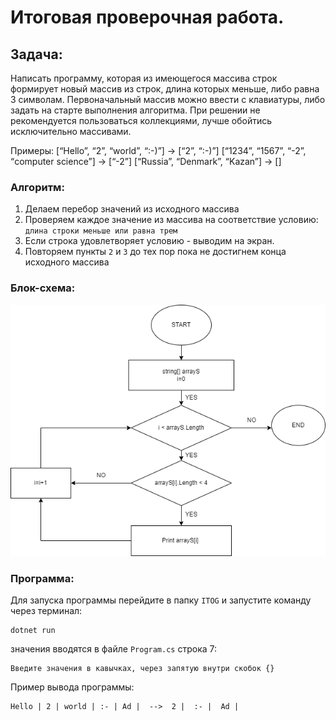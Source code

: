 # Итоговая проверочная работа.

## Задача:
Написать программу, которая из имеющегося массива строк формирует новый массив из строк, длина которых меньше, либо равна 3 символам. Первоначальный массив можно ввести с клавиатуры, либо задать на старте выполнения алгоритма. При решении не рекомендуется пользоваться коллекциями, лучше обойтись исключительно массивами.

Примеры:
[“Hello”, “2”, “world”, “:-)”] → [“2”, “:-)”]
[“1234”, “1567”, “-2”, “computer science”] → [“-2”]
[“Russia”, “Denmark”, “Kazan”] → []

### Алгоритм:
1. Делаем перебор значений из исходного массива
2. Проверяем каждое значение из массива на соответствие условию: `длина строки меньше или равна трем`
3. Если строка удовлетворяет условию - выводим на экран.
4. Повторяем пункты `2` и `3` до тех пор пока не достигнем конца исходного массива

### Блок-схема:
![Схема](Final.drawio.png)

### Программа:
Для запуска программы перейдите в папку `ITOG` и запустите команду через терминал:
```
dotnet run 
```
значения вводятся в файле `Program.cs` строка 7:
```
Введите значения в кавычках, через запятую внутри скобок {}
```
Пример вывода программы:
```
Hello | 2 | world | :- | Ad |  -->  2 |  :- |  Ad |
```